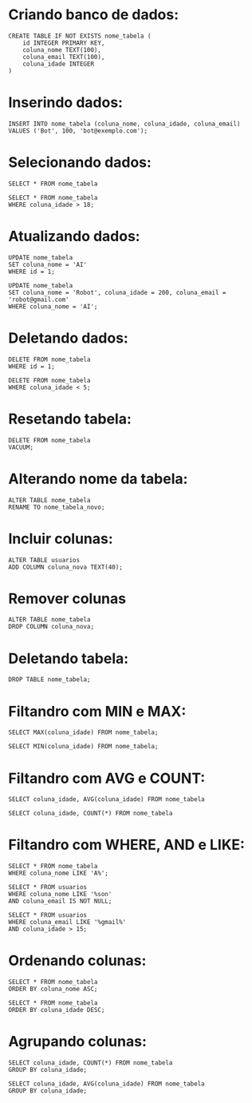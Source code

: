 # Criando banco de dados:

    CREATE TABLE IF NOT EXISTS nome_tabela (
        id INTEGER PRIMARY KEY,
        coluna_nome TEXT(100),
        coluna_email TEXT(100),
        coluna_idade INTEGER
    )

# Inserindo dados:

    INSERT INTO nome_tabela (coluna_nome, coluna_idade, coluna_email)
    VALUES ('Bot', 100, 'bot@exemplo.com');

# Selecionando dados:

    SELECT * FROM nome_tabela

    SELECT * FROM nome_tabela
    WHERE coluna_idade > 18;
   
# Atualizando dados:

    UPDATE nome_tabela 
    SET coluna_nome = 'AI' 
    WHERE id = 1;

    UPDATE nome_tabela 
    SET coluna_nome = 'Robot', coluna_idade = 200, coluna_email = 'robot@gmail.com' 
    WHERE coluna_nome = 'AI';

# Deletando dados:

    DELETE FROM nome_tabela
    WHERE id = 1;

    DELETE FROM nome_tabela
    WHERE coluna_idade < 5;

# Resetando tabela:

    DELETE FROM nome_tabela
    VACUUM;

# Alterando nome da tabela:

    ALTER TABLE nome_tabela
    RENAME TO nome_tabela_novo;

# Incluir colunas:

    ALTER TABLE usuarios
    ADD COLUMN coluna_nova TEXT(40);

# Remover colunas

    ALTER TABLE nome_tabela
    DROP COLUMN coluna_nova;

# Deletando tabela:

    DROP TABLE nome_tabela;

# Filtandro com MIN e MAX:
    SELECT MAX(coluna_idade) FROM nome_tabela;

    SELECT MIN(coluna_idade) FROM nome_tabela;

# Filtandro com AVG e COUNT:

    SELECT coluna_idade, AVG(coluna_idade) FROM nome_tabela

    SELECT coluna_idade, COUNT(*) FROM nome_tabela

# Filtandro com WHERE, AND e LIKE:

    SELECT * FROM nome_tabela
    WHERE coluna_nome LIKE 'A%';
    
    SELECT * FROM usuarios
    WHERE coluna_nome LIKE '%son'
    AND coluna_email IS NOT NULL;

    SELECT * FROM usuarios
    WHERE coluna_email LIKE '%gmail%'
    AND coluna_idade > 15;

# Ordenando colunas:

    SELECT * FROM nome_tabela
    ORDER BY coluna_nome ASC;
    
    SELECT * FROM nome_tabela
    ORDER BY coluna_idade DESC;
    
# Agrupando colunas:

    SELECT coluna_idade, COUNT(*) FROM nome_tabela
    GROUP BY coluna_idade;

    SELECT coluna_idade, AVG(coluna_idade) FROM nome_tabela
    GROUP BY coluna_idade;

    
